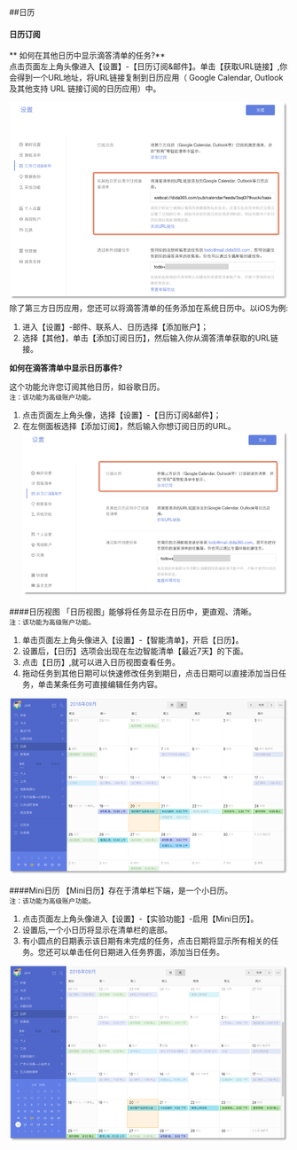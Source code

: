 ##日历

#### 日历订阅

** 如何在其他日历中显示滴答清单的任务?**
<br >点击页面左上角头像进入【设置】-【日历订阅&邮件】。单击【获取URL链接】,你会得到一个URL地址，将URL链接复制到日历应用（ Google Calendar,  Outlook 及其他支持 URL 链接订阅的日历应用）中。

![](web-subtick.png)
<br >除了第三方日历应用，您还可以将滴答清单的任务添加在系统日历中。以iOS为例:
1. 进入【设置】-邮件、联系人、日历选择【添加账户】；
2. 选择【其他】，单击【添加订阅日历】，然后输入你从滴答清单获取的URL链接。

**如何在滴答清单中显示日历事件?**

这个功能允许您订阅其他日历，如谷歌日历。
<br >`注：该功能为高级账户功能。`
1.  点击页面左上角头像，选择【设置】-【日历订阅&邮件】；
2.  在左侧面板选择【添加订阅】，然后输入你想订阅日历的URL。
![](web-subsgoo.png)

####日历视图
「日历视图」能够将任务显示在日历中，更直观、清晰。
<br >`注：该功能为高级账户功能。`
1. 单击页面左上角头像进入【设置】-【智能清单】，开启【日历】。
2. 设置后，【日历】选项会出现在左边智能清单【最近7天】的下面。
3. 点击【日历】,就可以进入日历视图查看任务。
4. 拖动任务到其他日期可以快速修改任务到期日，点击日期可以直接添加当日任务，单击某条任务可直接编辑任务内容。

![](web-calendarview.png)

####Mini日历
【Mini日历】存在于清单栏下端，是一个小日历。
<br>`注：该功能为高级账户功能。`
1. 点击页面左上角头像进入【设置】-【实验功能】-启用【Mini日历】。
2. 设置后,一个小日历将显示在清单栏的底部。
3. 有小圆点的日期表示该日期有未完成的任务，点击日期将显示所有相关的任务。您还可以单击任何日期进入任务界面，添加当日任务。

![](web-mini.png)